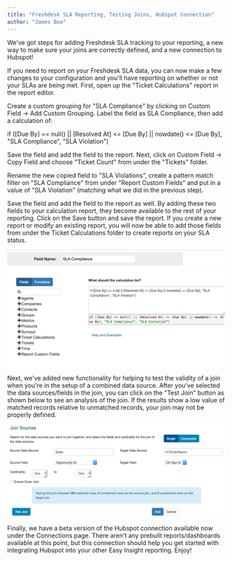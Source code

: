 ```yaml
---
title: "Freshdesk SLA Reporting, Testing Joins, Hubspot Connection"
author: "James Boe"
---
```

We've got steps for adding Freshdesk SLA tracking to your reporting, a new way to make sure your joins are correctly defined, and a new connection to Hubspot!<!--more-->

If you need to report on your Freshdesk SLA data, you can now make a few changes to your configuration and you'll have reporting on whether or not your SLAs are being met. First, open up the "Ticket Calculations" report in the report editor.

Create a custom grouping for "SLA Compliance" by clicking on Custom Field -> Add Custom Grouping. Label the field as SLA Compliance, then add a calculation of:

if ([Due By] == null() || [Resolved At] <= [Due By] || nowdate() <= [Due By], "SLA Compliance", "SLA Violation")

Save the field and add the field to the report. Next, click on Custom Field -> Copy Field and choose "Ticket Count" from under the "Tickets" folder.

Rename the new copied field to "SLA Violations", create a pattern match filter on "SLA Compliance" from under "Report Custom Fields" and put in a value of "SLA Violation" (matching what we did in the previous step).

Save the field and add the field to the report as well. By adding these two fields to your calculation report, they become available to the rest of your reporting. Click on the Save button and save the report. If you create a new report or modify an existing report, you will now be able to add those fields from under the Ticket Calculations folder to create reports on your SLA status.

<img src="/images/sla_compliance.png" alt="SLA Compliance Field" class="img img-responsive"/>



Next, we've added new functionality for helping to test the validity of a join when you're in the setup of a combined data source. After you've selected the data sources/fields in the join, you can click on the "Test Join" button as shown below to see an analysis of the join. If the results show a low value of matched records relative to unmatched records, your join may not be properly defined.

<img src="/images/test_joins.png" alt="Test Joins" class="img img-responsive"/>



Finally, we have a beta version of the Hubspot connection available now under the Connections page. There aren't any prebuilt reports/dashboards available at this point, but this connection should help you get started with integrating Hubspot into your other Easy Insight reporting. Enjoy!